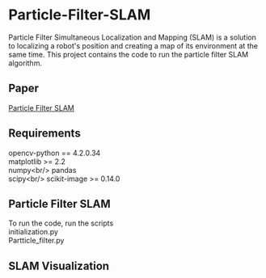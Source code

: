 # Particle-Filter-SLAM
Particle Filter Simultaneous Localization and Mapping (SLAM) is a solution to localizing a robot's position and creating a map of its environment at the same time. This project contains the code to run the particle filter SLAM algorithm.

## Paper
[Particle Filter SLAM](https://github.com/stevengnow/Particle-Filter-SLAM/files/6078512/ECE276A_Project_2.pdf)
## Requirements
opencv-python == 4.2.0.34<br/>
matplotlib >= 2.2<br/>
numpy\<br/>
pandas<br/>
scipy\<br/>
scikit-image >= 0.14.0<br/>

## Particle Filter SLAM
To run the code, run the scripts<br/>
initialization.py<br/>
Partticle_filter.py<br/>

## SLAM Visualization


